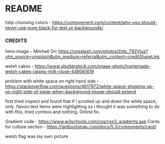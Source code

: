 # README

help choosing colors - <https://uxmovement.com/content/why-you-should-never-use-pure-black-for-text-or-backgrounds/>

### CREDITS
hero-image - Mitchell Orr <https://unsplash.com/photos/Ddp_T92Vjus?utm_source=unsplash&utm_medium=referral&utm_content=creditShareLink>


welsh cakes - <https://www.shutterstock.com/image-photo/homemade-welsh-cakes-raisins-milk-close-449061619>


problem with white space on right hand side - <https://stackoverflow.com/questions/4617872/white-space-showing-up-on-right-side-of-page-when-background-image-should-extend>

first tried inspect and found that if i scrolled up and down the white space, only .flavou-text items were highlighting so i thought it was something to do with this, tried combos and nothing. Online fix. 


Gradient code - https://www.w3schools.com/css/css3_gradients.asp
Cards for culture section - <https://getbootstrap.com/docs/5.3/components/card/>

welsh flag was my own picture